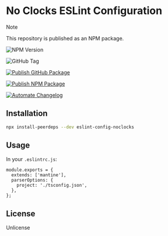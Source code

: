# No Clocks ESLint Configuration

> [!NOTE]
> This repository is published as an NPM package.

<!-- BADGES:START -->

![NPM Version](https://img.shields.io/npm/v/%40noclocksdev%2Feslint-config-noclocks?logo=npm&label=NPM%20Package&labelColor=black)

![GitHub Tag](https://img.shields.io/github/v/tag/noclocks/eslint-config-noclocks?logo=github&label=GitHub%20Package&labelColor=black)

[![Publish GitHub Package](https://github.com/noclocks/eslint-config-noclocks/actions/workflows/publish-ghpkg.yml/badge.svg)](https://github.com/noclocks/eslint-config-noclocks/actions/workflows/publish-ghpkg.yml)

[![Publish NPM Package](https://github.com/noclocks/eslint-config-noclocks/actions/workflows/publish-npm.yml/badge.svg)](https://github.com/noclocks/eslint-config-noclocks/actions/workflows/publish-npm.yml)

[![Automate Changelog](https://github.com/noclocks/eslint-config-noclocks/actions/workflows/changelog.yml/badge.svg)](https://github.com/noclocks/eslint-config-noclocks/actions/workflows/changelog.yml)

<!-- BADGES:STOP -->

## Installation

```bash
npx install-peerdeps --dev eslint-config-noclocks
```

## Usage

In your `.eslintrc.js`:

```tsx
module.exports = {
  extends: ['mantine'],
  parserOptions: {
    project: './tsconfig.json',
  },
};
```

## License

Unlicense
